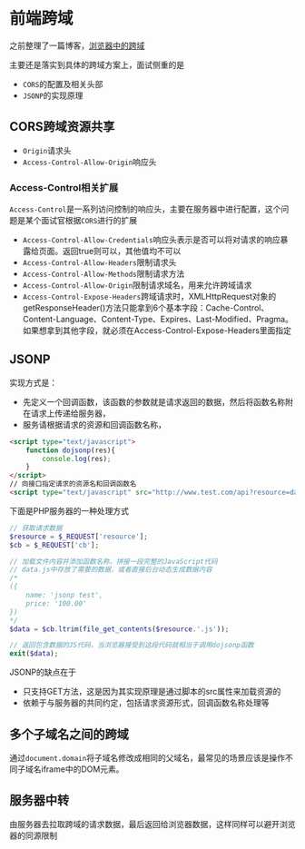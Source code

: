 前端跨域
===
之前整理了一篇博客，[浏览器中的跨域](http://www.shymean.com/article/%E6%B5%8F%E8%A7%88%E5%99%A8%E4%B8%AD%E7%9A%84%E8%B7%A8%E5%9F%9)

主要还是落实到具体的跨域方案上，面试侧重的是
* `CORS`的配置及相关头部
* `JSONP`的实现原理

## CORS跨域资源共享
* `Origin`请求头
* `Access-Control-Allow-Origin`响应头

### Access-Control相关扩展
`Access-Control`是一系列访问控制的响应头，主要在服务器中进行配置，这个问题是某个面试官根据`CORS`进行的扩展
* `Access-Control-Allow-Credentials`响应头表示是否可以将对请求的响应暴露给页面。返回true则可以，其他值均不可以
* `Access-Control-Allow-Headers`限制请求头
* `Access-Control-Allow-Methods`限制请求方法
* `Access-Control-Allow-Origin`限制请求域名，用来允许跨域请求
* `Access-Control-Expose-Headers`跨域请求时，XMLHttpRequest对象的getResponseHeader()方法只能拿到6个基本字段：Cache-Control、Content-Language、Content-Type、Expires、Last-Modified、Pragma。如果想拿到其他字段，就必须在Access-Control-Expose-Headers里面指定

## JSONP
实现方式是：
* 先定义一个回调函数，该函数的参数就是请求返回的数据，然后将函数名称附在请求上传递给服务器，
* 服务请根据请求的资源和回调函数名称，
```html
<script type="text/javascript">
    function dojsonp(res){
        console.log(res);
    }
</script>
// 向接口指定请求的资源名和回调函数名
<script type="text/javascript" src="http://www.test.com/api?resource=data&cb=dojsonp"></script>
```

下面是PHP服务器的一种处理方式

```php
// 获取请求数据
$resource = $_REQUEST['resource'];
$cb = $_REQUEST['cb'];

// 加载文件内容并添加函数名称，拼接一段完整的JavaScript代码
// data.js中存放了需要的数据，或者直接后台动态生成数据内容
/* 
({
    name: 'jsonp test',
    price: '100.00'
}) 
*/
$data = $cb.ltrim(file_get_contents($resource.'.js'));

// 返回包含数据的JS代码，当浏览器接受到这段代码就相当于调用dojsonp函数
exit($data);
```

JSONP的缺点在于
* 只支持GET方法，这是因为其实现原理是通过脚本的src属性来加载资源的
* 依赖于与服务器的共同约定，包括请求资源形式，回调函数名称处理等

## 多个子域名之间的跨域
通过`document.domain`将子域名修改成相同的父域名，最常见的场景应该是操作不同子域名iframe中的DOM元素。

## 服务器中转
由服务器去拉取跨域的请求数据，最后返回给浏览器数据，这样同样可以避开浏览器的同源限制